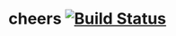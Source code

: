 # cheers [![Build Status](https://travis-ci.org/ldmcdaniel/cheers.svg)](https://travis-ci.org/ldmcdaniel/cheers)

